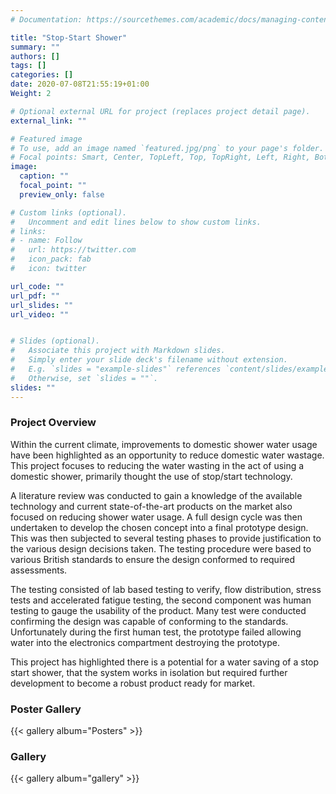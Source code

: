 ```yaml
---
# Documentation: https://sourcethemes.com/academic/docs/managing-content/

title: "Stop-Start Shower"
summary: ""
authors: []
tags: []
categories: []
date: 2020-07-08T21:55:19+01:00
Weight: 2

# Optional external URL for project (replaces project detail page).
external_link: ""

# Featured image
# To use, add an image named `featured.jpg/png` to your page's folder.
# Focal points: Smart, Center, TopLeft, Top, TopRight, Left, Right, BottomLeft, Bottom, BottomRight.
image:
  caption: ""
  focal_point: ""
  preview_only: false

# Custom links (optional).
#   Uncomment and edit lines below to show custom links.
# links:
# - name: Follow
#   url: https://twitter.com
#   icon_pack: fab
#   icon: twitter

url_code: ""
url_pdf: ""
url_slides: ""
url_video: ""


# Slides (optional).
#   Associate this project with Markdown slides.
#   Simply enter your slide deck's filename without extension.
#   E.g. `slides = "example-slides"` references `content/slides/example-slides.md`.
#   Otherwise, set `slides = ""`.
slides: ""
---
```

### Project Overview
Within the current climate, improvements to domestic shower water usage have been highlighted as an opportunity to reduce domestic water wastage. This project focuses to reducing the water wasting in the act of using a domestic shower, primarily thought the use of stop/start technology.



A literature review was conducted to gain a knowledge of the available technology and current state-of-the-art products on the market also focused on reducing shower water usage. A full design cycle was then undertaken to develop the chosen concept into a final prototype design. This was then subjected to several testing phases to provide justification to the various design decisions taken. The testing procedure were based to various British standards to ensure the design conformed to required assessments.



The testing consisted of lab based testing to verify, flow distribution, stress tests and accelerated fatigue testing, the second component was human testing to gauge the usability of the product. Many test were conducted confirming the design was capable of conforming to the standards. Unfortunately during the first human test, the prototype failed allowing water into the electronics compartment destroying the prototype.

This project has highlighted there is a potential for a water saving of a stop start shower, that the system works in isolation but required further development to become a robust product ready for market.

### Poster Gallery
{{< gallery album="Posters" >}}

### Gallery
{{< gallery album="gallery" >}}
